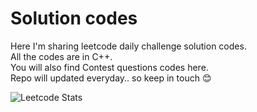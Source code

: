 # Solution codes
Here I'm sharing leetcode daily challenge solution codes. <br>
All the codes are in C++.<br>
You will also find Contest questions codes here. <br>
Repo will updated everyday.. so keep in touch 😊


![Leetcode Stats](https://leetcard.jacoblin.cool/R_aghav)
